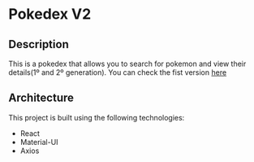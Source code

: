 # Pokedex V2

## Description
This is a pokedex that allows you to search for pokemon and view their details(1º and 2º generation). You can check the fist version [here](https://github.com/marciusvic/pokedex)

## Architecture
This project is built using the following technologies:
- React
- Material-UI
- Axios